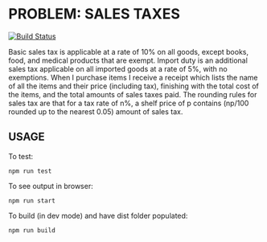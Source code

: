 # PROBLEM: SALES TAXES

[![Build Status](https://travis-ci.org/dcop/lm-sales-taxes.svg?branch=master)](https://travis-ci.org/dcop/lm-sales-taxes)

Basic sales tax is applicable at a rate of 10% on all goods, except books, food, and medical
products that are exempt. Import duty is an additional sales tax applicable on all imported goods
at a rate of 5%, with no exemptions.
When I purchase items I receive a receipt which lists the name of all the items and their price
(including tax), finishing with the total cost of the items, and the total amounts of sales taxes
paid. The rounding rules for sales tax are that for a tax rate of n%, a shelf price of p contains
(np/100 rounded up to the nearest 0.05) amount of sales tax.

## USAGE

To test:

`npm run test`

To see output in browser:

`npm run start`

To build (in dev mode) and have dist folder populated:

`npm run build`